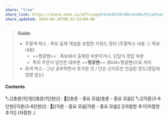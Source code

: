 ```yaml
---
share: "true"
share_link: https://share.note.sx/a77rcvqs#t8nkdD3VBt9BkvExNQuPOjaDVwpHixN9ZBsafq7LY64
share_updated: 2024-04-26T09:52:52+09:00
---
```


>**Guide**
>- 주황색 박스 : 족보 출제 개념을 포함한 키워드 정리 (주황박스 내용 ⊃ 족보 내용)
>	- ==형광펜== : 족보에서 출제된 부분이거나, 단답식 정답 부분
>	- 특히 주관식 답안은 대부분 ==**형광펜**== (Bold+형광펜)으로 처리
>- 회색 박스 : 그냥 공부하면서 추가한 것 / 단순 선지로만 언급된 정도(정답에 영향 없는)

#### Contents

🏷️[[총론(1단원)|총론(1단원)]] : 
	🌟[[총론 - 중요 모음|총론 - 중요 모음]]
🏷️[[각론(3-6단원)|각론(3-6단원)]] : 
	🌟[[각론 - 중요 모음|각론 - 중요 모음]]
[[자잘한 추가|자잘한 추가]] (자잘한..)
